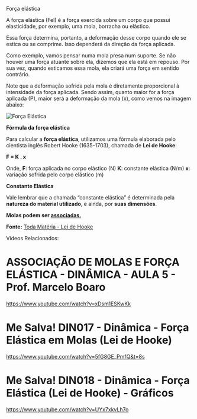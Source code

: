 Força elástica

A força elástica (Fel) é a força exercida sobre um corpo que possui elasticidade, por exemplo, uma mola, borracha ou elástico.

Essa força determina, portanto, a deformação desse corpo quando ele se estica ou se comprime. Isso dependerá da direção da força aplicada.

Como exemplo, vamos pensar numa mola presa num suporte. Se não houver uma força atuante sobre ela, dizemos que ela está em repouso. Por sua vez, quando esticamos essa mola, ela criará uma força em sentido contrário.

Note que a deformação sofrida pela mola é diretamente proporcional à intensidade da força aplicada. Sendo assim, quanto maior for a força aplicada (P), maior será a deformação da mola (x), como vemos na imagem abaixo:

![Força Elástica](https://static.planejativo.com/uploads/novas/4235d3fff1131cdb24f87cc2fd708312.jpg)

**Fórmula da força elástica**

Para calcular a **força elástica**, utilizamos uma fórmula elaborada pelo cientista inglês Robert Hooke (1635-1703), chamada de **Lei de Hooke**:

**F = K . x**

Onde,
**F**: força aplicada no corpo elástico (N)
**K**: constante elástica (N/m)
**x**: variação sofrida pelo corpo elástico (m)

**Constante Elástica**

Vale lembrar que a chamada “constante elástica” é determinada pela **natureza do material utilizado**, e ainda, por **suas dimensões**.



**Molas podem ser [associadas.](https://blog.professorferretto.com.br/associacao-de-molas/)**



**Fonte:**
[Toda Matéria - Lei de Hooke](https://www.todamateria.com.br/lei-de-hooke/)

Vídeos Relacionados:

# ASSOCIAÇÃO DE MOLAS E FORÇA ELÁSTICA - DINÂMICA - AULA 5 - Prof. Marcelo Boaro

https://www.youtube.com/watch?v=xDsm1ESKwKk

# Me Salva! DIN017 - Dinâmica - Força Elástica em Molas (Lei de Hooke)

https://www.youtube.com/watch?v=5fG8GE_PmfQ&t=8s

# Me Salva! DIN018 - Dinâmica - Força Elástica (Lei de Hooke) - Gráficos

https://www.youtube.com/watch?v=UYx7xkvLh7o




